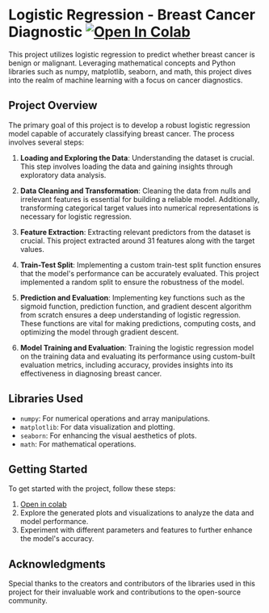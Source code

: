 # Logistic Regression - Breast Cancer Diagnostic [![Open In Colab](https://colab.research.google.com/assets/colab-badge.svg)](https://colab.research.google.com/github/Ad7amstein/Logistic_Regression-Breast_Cancer_Diagnostic/blob/main/Breast_Cancer_Diagnostic.ipynb)


This project utilizes logistic regression to predict whether breast cancer is benign or malignant. Leveraging mathematical concepts and Python libraries such as numpy, matplotlib, seaborn, and math, this project dives into the realm of machine learning with a focus on cancer diagnostics.

## Project Overview

The primary goal of this project is to develop a robust logistic regression model capable of accurately classifying breast cancer. The process involves several steps:

1. **Loading and Exploring the Data**: Understanding the dataset is crucial. This step involves loading the data and gaining insights through exploratory data analysis.

2. **Data Cleaning and Transformation**: Cleaning the data from nulls and irrelevant features is essential for building a reliable model. Additionally, transforming categorical target values into numerical representations is necessary for logistic regression.

3. **Feature Extraction**: Extracting relevant predictors from the dataset is crucial. This project extracted around 31 features along with the target values.

4. **Train-Test Split**: Implementing a custom train-test split function ensures that the model's performance can be accurately evaluated. This project implemented a random split to ensure the robustness of the model.

5. **Prediction and Evaluation**: Implementing key functions such as the sigmoid function, prediction function, and gradient descent algorithm from scratch ensures a deep understanding of logistic regression. These functions are vital for making predictions, computing costs, and optimizing the model through gradient descent.

6. **Model Training and Evaluation**: Training the logistic regression model on the training data and evaluating its performance using custom-built evaluation metrics, including accuracy, provides insights into its effectiveness in diagnosing breast cancer.

## Libraries Used

- `numpy`: For numerical operations and array manipulations.
- `matplotlib`: For data visualization and plotting.
- `seaborn`: For enhancing the visual aesthetics of plots.
- `math`: For mathematical operations.

## Getting Started

To get started with the project, follow these steps:

1. [Open in colab](https://colab.research.google.com/github/Ad7amstein/Logistic_Regression-Breast_Cancer_Diagnostic/blob/main/Breast_Cancer_Diagnostic.ipynb)
2. Explore the generated plots and visualizations to analyze the data and model performance.
3. Experiment with different parameters and features to further enhance the model's accuracy.

## Acknowledgments

Special thanks to the creators and contributors of the libraries used in this project for their invaluable work and contributions to the open-source community.
